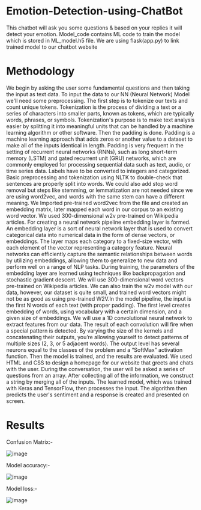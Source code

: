 # Emotion-Detection-using-ChatBot
This chatbot will ask you some questions & based on your replies it will detect your emotion.
Model_code contains ML code to train the model which is stored in ML_model.h5 file. We are using flask(app.py) to link trained model to our chatbot website
# Methodology
We begin by asking the user some fundamental questions and then taking the input as text data. To input the data to our NN (Neural Network) Model we'll need some preprocessing. The first step is to tokenize our texts and count unique tokens. Tokenization is the process of dividing a text or a series of characters into smaller parts, known as tokens, which are typically words, phrases, or symbols. Tokenization's purpose is to make text analysis easier by splitting it into meaningful units that can be handled by a machine learning algorithm or other software. Then the padding is done. Padding is a machine learning approach that adds zeros or another value to a dataset to make all of the inputs identical in length. Padding is very frequent in the setting of recurrent neural networks (RNNs), such as long short-term memory (LSTM) and gated recurrent unit (GRU) networks, which are commonly employed for processing sequential data such as text, audio, or time series data. Labels have to be converted to integers and categorized. 
Basic preprocessing and tokenization using NLTK to double-check that sentences are properly split into words. We could also add stop word removal but steps like stemming, or lemmatization are not needed since we are using word2vec, and words with the same stem can have a different meaning. We Imported pre-trained word2vec from the file and created an embedding matrix, later mapped each word in our corpus to an existing word vector. We used 300-dimensional w2v pre-trained on Wikipedia articles. For creating a neural network pipeline embedding layer is formed. An embedding layer is a sort of neural network layer that is used to convert categorical data into numerical data in the form of dense vectors, or embeddings. The layer maps each category to a fixed-size vector, with each element of the vector representing a category feature. Neural networks can efficiently capture the semantic relationships between words by utilizing embeddings, allowing them to generalize to new data and perform well on a range of NLP tasks. During training, the parameters of the embedding layer are learned using techniques like backpropagation and stochastic gradient descent. We will use 300-dimensional word vectors pre-trained on Wikipedia articles. We can also train the w2v model with our data, however, our dataset is quite small, and trained word vectors might not be as good as using pre-trained W2V.In the model pipeline, the input is the first N words of each text (with proper padding). The first level creates embedding of words, using vocabulary with a certain dimension, and a given size of embeddings. We will use a 1D convolutional neural network to extract features from our data. The result of each convolution will fire when a special pattern is detected. By varying the size of the kernels and concatenating their outputs, you’re allowing yourself to detect patterns of multiple sizes (2, 3, or 5 adjacent words). The output level has several neurons equal to the classes of the problem and a “SoftMax” activation function. Then the model is trained, and the results are evaluated. 
We used HTML and CSS to design a homepage for our website that greets and chats with the user. During the conversation, the user will be asked a series of questions from an array. After collecting all of the information, we construct a string by merging all of the inputs. The learned model, which was trained with Keras and TensorFlow, then processes the input. The algorithm then predicts the user's sentiment and a response is created and presented on screen. 

# Results
Confusion Matrix:-

![image](https://github.com/Aniee2002/Emotion-Detection-using-Chatbot/assets/88838805/891a292e-e14e-4663-a301-0903897f407d)


Model accuracy:-

![image](https://github.com/Aniee2002/Emotion-Detection-using-Chatbot/assets/88838805/37f8fa53-a200-4c68-84ca-218cc4c40e1e)

Model loss:-

![image](https://github.com/Aniee2002/Emotion-Detection-using-Chatbot/assets/88838805/0aff81d8-8bbd-415f-8acc-740181cdfe4c)



